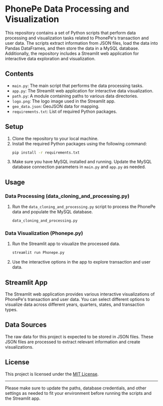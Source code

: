 # PhonePe Data Processing and Visualization

This repository contains a set of Python scripts that perform data processing and visualization tasks related to PhonePe's transaction and user data. The scripts extract information from JSON files, load the data into Pandas DataFrames, and then store the data in a MySQL database. Additionally, the repository includes a Streamlit web application for interactive data exploration and visualization.

## Contents

- `main.py`: The main script that performs the data processing tasks.
- `app.py`: The Streamlit web application for interactive data visualization.
- `path.py`: A module containing paths to various data directories.
- `logo.png`: The logo image used in the Streamlit app.
- `geo_data.json`: GeoJSON data for mapping.
- `requirements.txt`: List of required Python packages.

## Setup

1. Clone the repository to your local machine.
2. Install the required Python packages using the following command:
   ```bash
   pip install -r requirements.txt
   ```
3. Make sure you have MySQL installed and running. Update the MySQL database connection parameters in `main.py` and `app.py` as needed.

## Usage

### Data Processing (data_cloning_and_processing.py)

1. Run the `data_cloning_and_processing.py` script to process the PhonePe data and populate the MySQL database.
   ```bash
   data_cloning_and_processing.py
   ```

### Data Visualization (Phonepe.py)

1. Run the Streamlit app to visualize the processed data.
   ```bash
   streamlit run Phonepe.py
   ```
2. Use the interactive options in the app to explore transaction and user data.

## Streamlit App

The Streamlit web application provides various interactive visualizations of PhonePe's transaction and user data. You can select different options to visualize data across different years, quarters, states, and transaction types.

## Data Sources

The raw data for this project is expected to be stored in JSON files. These JSON files are processed to extract relevant information and create visualizations.

## License

This project is licensed under the [MIT License](LICENSE).

---

Please make sure to update the paths, database credentials, and other settings as needed to fit your environment before running the scripts and the Streamlit app.
